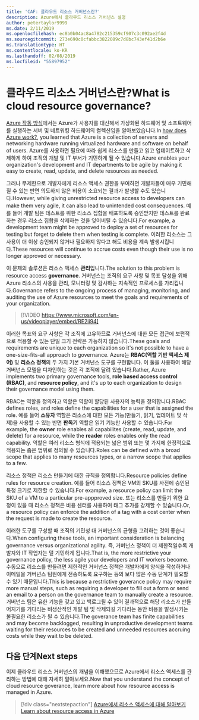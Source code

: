 ```yaml
---
title: 'CAF: 클라우드 리소스 거버넌스란?'
description: Azure에서 클라우드 리소스 거버넌스 설명
author: petertaylor9999
ms.date: 2/11/2019
ms.openlocfilehash: ec8b0b04ac8a4782c215359cf907c3c092ae2f4d
ms.sourcegitcommit: 273e690c0cfabbc3822089c7d8bc743ef41d2b6e
ms.translationtype: HT
ms.contentlocale: ko-KR
ms.lasthandoff: 02/08/2019
ms.locfileid: "55897952"
---
```

<!-- markdownlint-disable MD026 -->

# <a name="what-is-cloud-resource-governance"></a><span data-ttu-id="11621-103">클라우드 리소스 거버넌스란?</span><span class="sxs-lookup"><span data-stu-id="11621-103">What is cloud resource governance?</span></span>

<span data-ttu-id="11621-104">[Azure 작동 방식](what-is-azure.md)에서는 Azure가 사용자를 대신해서 가상화된 하드웨어 및 소프트웨어를 실행하는 서버 및 네트워킹 하드웨어의 컬렉션임을 알아보았습니다.</span><span class="sxs-lookup"><span data-stu-id="11621-104">In [how does Azure work?](what-is-azure.md), you learned that Azure is a collection of servers and networking hardware running virtualized hardware and software on behalf of users.</span></span> <span data-ttu-id="11621-105">Azure를 사용하면 필요에 따라 쉽게 리소스를 만들고 읽고 업데이트하고 삭제하게 하여 조직의 개발 및 IT 부서가 기민하게 될 수 있습니다.</span><span class="sxs-lookup"><span data-stu-id="11621-105">Azure enables your organization's development and IT departments to be agile by making it easy to create, read, update, and delete resources as needed.</span></span>

<span data-ttu-id="11621-106">그러나 무제한으로 개발자에게 리소스 액세스 권한을 부여하면 개발자들이 매우 기민해질 수 있는 반면 의도하지 않은 비용이 소요되는 결과가 발생할 수도 있습니다.</span><span class="sxs-lookup"><span data-stu-id="11621-106">However, while giving unrestricted resource access to developers can make them very agile, it can also lead to unintended cost consequences.</span></span> <span data-ttu-id="11621-107">예를 들어 개발 팀은 테스트를 위한 리소스 집합을 배포하도록 승인받지만 테스트를 완료하는 경우 리소스 집합을 삭제하는 것을 잊어버릴 수 있습니다.</span><span class="sxs-lookup"><span data-stu-id="11621-107">For example, a development team might be approved to deploy a set of resources for testing but forget to delete them when testing is complete.</span></span> <span data-ttu-id="11621-108">이러한 리소스는 그 사용이 더 이상 승인되지 않거나 필요하지 않다고 해도 비용을 계속 발생시킵니다.</span><span class="sxs-lookup"><span data-stu-id="11621-108">These resources will continue to accrue costs even though their use is no longer approved or necessary.</span></span>

<span data-ttu-id="11621-109">이 문제의 솔루션은 리소스 액세스 **관리**입니다.</span><span class="sxs-lookup"><span data-stu-id="11621-109">The solution to this problem is resource access **governance**.</span></span> <span data-ttu-id="11621-110">거버넌스는 조직의 요구 사항 및 목표 달성을 위해 Azure 리소스의 사용을 관리, 모니터링 및 감사하는 지속적인 프로세스를 가리킵니다.</span><span class="sxs-lookup"><span data-stu-id="11621-110">Governance refers to the ongoing process of managing, monitoring, and auditing the use of Azure resources to meet the goals and requirements of your organization.</span></span>

> [!VIDEO https://www.microsoft.com/en-us/videoplayer/embed/RE2ii94]

<span data-ttu-id="11621-111">이러한 목표와 요구 사항은 각 조직에 고유하므로 거버넌스에 대한 모든 접근에 보편적으로 적용할 수 있는 단일 크기 전략은 가능하지 않습니다.</span><span class="sxs-lookup"><span data-stu-id="11621-111">These goals and requirements are unique to each organization so it's not possible to have a one-size-fits-all approach to governance.</span></span> <span data-ttu-id="11621-112">Azure는 **RBAC(역할 기반 액세스 제어)** 및 **리소스 정책**의 두 가지 기본 거버넌스 도구를 구현합니다. 이 둘을 사용하여 해당 거버넌스 모델을 디자인하는 것은 각 조직에 달려 있습니다.</span><span class="sxs-lookup"><span data-stu-id="11621-112">Rather, Azure implements two primary governance tools, **role based access control (RBAC)**, and **resource policy**, and it's up to each organization to design their governance model using them.</span></span>

<span data-ttu-id="11621-113">RBAC는 역할을 정의하고 역할은 역할이 할당된 사용자의 능력을 정의합니다.</span><span class="sxs-lookup"><span data-stu-id="11621-113">RBAC defines roles, and roles define the capabilities for a user that is assigned the role.</span></span> <span data-ttu-id="11621-114">예를 들어 **소유자** 역할은 리소스에 대한 모든 기능(만들기, 읽기, 업데이트 및 삭제)을 사용할 수 있는 반면 **판독기** 역할은 읽기 기능만 사용할 수 있습니다.</span><span class="sxs-lookup"><span data-stu-id="11621-114">For example, the **owner** role enables all capabilites (create, read, update, and delete) for a resource, while the  **reader** roles enables only the read capability.</span></span> <span data-ttu-id="11621-115">역할은 여러 리소스 형식에 적용되는 넓은 범위 또는 몇 가지에 한정적으로 적용되는 좁은 범위로 정의될 수 있습니다.</span><span class="sxs-lookup"><span data-stu-id="11621-115">Roles can be defined with a broad scope that applies to many resources types, or a narrow scope that applies to a few.</span></span>

<span data-ttu-id="11621-116">리소스 정책은 리소스 만들기에 대한 규칙을 정의합니다.</span><span class="sxs-lookup"><span data-stu-id="11621-116">Resource policies define rules for resource creation.</span></span> <span data-ttu-id="11621-117">예를 들어 리소스 정책은 VM의 SKU를 사전에 승인된 특정 크기로 제한할 수 있습니다.</span><span class="sxs-lookup"><span data-stu-id="11621-117">For example, a resource policy can limit the SKU of a VM to a particular pre-appproved size.</span></span> <span data-ttu-id="11621-118">또는 리소스를 만들기 위한 요청이 있을 때 리소스 정책은 비용 센터를 사용하여 태그 추가를 강제할 수 있습니다.</span><span class="sxs-lookup"><span data-stu-id="11621-118">Or, a resource policy can enforce the addition of a tag with a cost center when the request is made to create the resource.</span></span>

<span data-ttu-id="11621-119">이러한 도구를 구성할 때 조직의 기민성 대 거버넌스의 균형을 고려하는 것이 좋습니다.</span><span class="sxs-lookup"><span data-stu-id="11621-119">When configuring these tools, an important consideration is balancing governance versus organizational agility.</span></span> <span data-ttu-id="11621-120">즉, 거버넌스 정책이 더 제한적일수록 개발자와 IT 작업자는 덜 기민하게 됩니다.</span><span class="sxs-lookup"><span data-stu-id="11621-120">That is, the more restrictive your governance policy, the less agile your developers and IT workers become.</span></span> <span data-ttu-id="11621-121">수동으로 리소스를 만들려면 제한적인 거버넌스 정책은 개발자에게 양식을 작성하거나 이메일을 거버넌스 팀원에게 전송하도록 요구하는 등의 보다 많은 수동 단계가 필요할 수 있기 때문입니다.</span><span class="sxs-lookup"><span data-stu-id="11621-121">This is because a restrictive goverance policy may require more manual steps, such as requiring a developer to fill out a form or send an email to a person on the governance team to manually create a resource.</span></span> <span data-ttu-id="11621-122">거버넌스 팀은 유한 기능을 갖고 있고 백로그될 수 있어 결과적으로 해당 리소스가 만들어지기를 기다리는 비생산적인 개발 팀 및 삭제되길 기다리는 동안 비용을 발생시키는 불필요한 리소스가 될 수 있습니다.</span><span class="sxs-lookup"><span data-stu-id="11621-122">The goverance team has finite capabilities and may become backlogged, resulting in unproductive development teams waiting for their resources to be created and unneeded resources accruing costs while they wait to be deleted.</span></span>

## <a name="next-steps"></a><span data-ttu-id="11621-123">다음 단계</span><span class="sxs-lookup"><span data-stu-id="11621-123">Next steps</span></span>

<span data-ttu-id="11621-124">이제 클라우드 리소스 거버넌스의 개념을 이해했으므로 Azure에서 리소스 액세스를 관리하는 방법에 대해 자세히 알아보세요.</span><span class="sxs-lookup"><span data-stu-id="11621-124">Now that you understand the concept of cloud resource goverance, learn more about how resource access is managed in Azure.</span></span>

> [!div class="nextstepaction"]
> [<span data-ttu-id="11621-125">Azure에서 리소스 액세스에 대해 알아보기</span><span class="sxs-lookup"><span data-stu-id="11621-125">Learn about resource access in Azure</span></span>](azure-resource-access.md)
